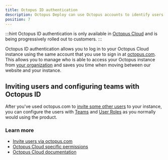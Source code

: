 ```yaml
---
title: Octopus ID authentication
description: Octopus Deploy can use Octopus accounts to identify users.
position: 7
---
```


:::hint
Octopus ID authentication is only available in [Octopus Cloud](/docs/octopus-cloud/index.md) and is being progressively rolled out to customers.
:::

Octopus ID authentication allows you to log in to your Octopus Cloud instance using the same account that you use to sign in at [octopus.com](https://octopus.com). This allows you to manage who is able to access your Octopus instance from [your organization](https://octopus.com/organization/) and saves you time when moving between our website and your instance.

## Inviting users and configuring teams with Octopus ID

After you've used octopus.com to [invite some other users](/docs/octopus-cloud/index.md#OctopusCloud-Invitingusers) to your instance, you can configure the users with [Teams](/docs/security/users-and-teams/index.md) and [User Roles](/docs/security/users-and-teams/user-roles.md) as you normally would using the product.

### Learn more

- [Invite users via octopus.com](/docs/octopus-cloud/index.md#OctopusCloud-Invitingusers)
- [Octopus Cloud specific permissions](/docs/octopus-cloud/permissions.md)
- [Octopus Cloud documentation](/docs/octopus-cloud/index.md)